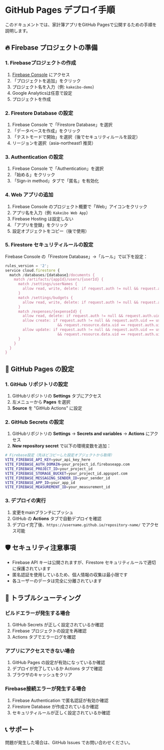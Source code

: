 # GitHub Pages デプロイ手順

このドキュメントでは、家計簿アプリをGitHub Pagesで公開するための手順を説明します。

## 🔥 Firebase プロジェクトの準備

### 1. Firebaseプロジェクトの作成

1. [Firebase Console](https://console.firebase.google.com/) にアクセス
2. 「プロジェクトを追加」をクリック
3. プロジェクト名を入力（例: `kakeibo-demo`）
4. Google Analyticsは任意で設定
5. プロジェクトを作成

### 2. Firestore Database の設定

1. Firebase Console で「Firestore Database」を選択
2. 「データベースを作成」をクリック
3. 「テストモードで開始」を選択（後でセキュリティルールを設定）
4. リージョンを選択（asia-northeast1 推奨）

### 3. Authentication の設定

1. Firebase Console で「Authentication」を選択
2. 「始める」をクリック
3. 「Sign-in method」タブで「匿名」を有効化

### 4. Web アプリの追加

1. Firebase Console のプロジェクト概要で「Web」アイコンをクリック
2. アプリ名を入力（例: `Kakeibo Web App`）
3. Firebase Hosting は設定しない
4. 「アプリを登録」をクリック
5. 設定オブジェクトをコピー（後で使用）

### 5. Firestore セキュリティルールの設定

Firebase Console の「Firestore Database」→「ルール」で以下を設定：

```javascript
rules_version = '2';
service cloud.firestore {
  match /databases/{database}/documents {
    match /artifacts/{appId}/users/{userId} {
      match /settings/userNames {
        allow read, write, delete: if request.auth != null && request.auth.uid == userId;
      }
      match /settings/budgets {
        allow read, write, delete: if request.auth != null && request.auth.uid == userId;
      }
      match /expenses/{expenseId} {
        allow read, delete: if request.auth != null && request.auth.uid == userId;
        allow create: if request.auth != null && request.auth.uid == userId 
                        && request.resource.data.uid == request.auth.uid;
        allow update: if request.auth != null && request.auth.uid == userId 
                        && request.resource.data.uid == request.auth.uid;
      }
    }
  }
}
```

## 🚀 GitHub Pages の設定

### 1. GitHub リポジトリの設定

1. GitHubリポジトリの **Settings** タブにアクセス
2. 左メニューから **Pages** を選択
3. **Source** を "GitHub Actions" に設定

### 2. GitHub Secrets の設定

1. GitHubリポジトリの **Settings** → **Secrets and variables** → **Actions** にアクセス
2. **New repository secret** で以下の環境変数を追加：

```bash
# Firebase設定（先ほどコピーした設定オブジェクトから取得）
VITE_FIREBASE_API_KEY=your_api_key_here
VITE_FIREBASE_AUTH_DOMAIN=your_project_id.firebaseapp.com
VITE_FIREBASE_PROJECT_ID=your_project_id
VITE_FIREBASE_STORAGE_BUCKET=your_project_id.appspot.com
VITE_FIREBASE_MESSAGING_SENDER_ID=your_sender_id
VITE_FIREBASE_APP_ID=your_app_id
VITE_FIREBASE_MEASUREMENT_ID=your_measurement_id
```

### 3. デプロイの実行

1. 変更をmainブランチにプッシュ
2. GitHub の **Actions** タブで自動デプロイを確認
3. デプロイ完了後、`https://username.github.io/repository-name/` でアクセス可能

## 🛡️ セキュリティ注意事項

- Firebase API キーは公開されますが、Firestore セキュリティルールで適切に保護されています
- 匿名認証を使用しているため、個人情報の収集は最小限です
- 各ユーザーのデータは完全に分離されています

## 🔧 トラブルシューティング

### ビルドエラーが発生する場合

1. GitHub Secrets が正しく設定されているか確認
2. Firebase プロジェクトの設定を再確認
3. Actions タブでエラーログを確認

### アプリにアクセスできない場合

1. GitHub Pages の設定が有効になっているか確認
2. デプロイが完了しているか Actions タブで確認
3. ブラウザのキャッシュをクリア

### Firebase接続エラーが発生する場合

1. Firebase Authentication で匿名認証が有効か確認
2. Firestore Database が作成されているか確認
3. セキュリティルールが正しく設定されているか確認

## 📞 サポート

問題が発生した場合は、GitHub Issues でお問い合わせください。